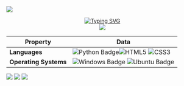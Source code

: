 <a href="https://github.com/brave24221">
    <img src="https://komarev.com/ghpvc/?username=brave24221&label=Visitors&color=0e75b6&style=flat">
</a>

<p align="center">
  <a href="https://github.com/brave24221">
  <img src="https://readme-typing-svg.demolab.com?font=Fira+Code&weight=100&duration=2000&pause=500&center=true&multiline=true&width=500&height=80&lines=Bradley+A." alt="Typing SVG"/></a>
<br/>

<a href="https://github.com/brave24221">
   <img src="https://github-stats-alpha.vercel.app/api?username=brave24221&cc=22272e&tc=37BCF6&ic=fff&bc=0000">
</a>

<br/>

| Property | Data |
| --- | --- |
|**Languages** | ![Python Badge](https://img.shields.io/badge/-Python-3776AB?style=plastic&logo=Python&logoColor=green)![HTML5](https://img.shields.io/badge/HTML5-E34F26?style=plastic&logo=html5&logoColor=white) ![CSS3](https://img.shields.io/badge/CSS3-1572B6?style=plastic&logo=css3&logoColor=white) | |
|**Operating Systems** | ![Windows Badge](https://img.shields.io/badge/-Windows-black?style=plastic&logo=Windows&logoColor=blue) ![Ubuntu Badge](https://img.shields.io/badge/-Ubuntu-black?style=plastic&logo=Ubuntu&logoColor=orange) | |

![](http://github-profile-summary-cards.vercel.app/api/cards/profile-details?username=brave24221&theme=nord_dark) 
![](http://github-profile-summary-cards.vercel.app/api/cards/repos-per-language?username=brave24221&theme=nord_dark) 
![](http://github-profile-summary-cards.vercel.app/api/cards/most-commit-language?username=brave24221&theme=nord_dark)

</p>